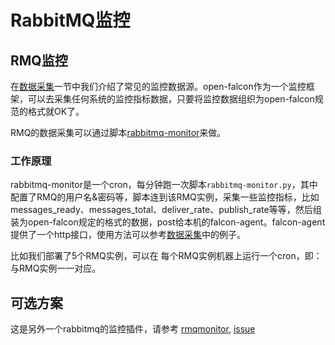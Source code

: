 # RabbitMQ监控

## RMQ监控

在[数据采集](../../di-bu-fen-li-nian/philosophy/data-collect.md)一节中我们介绍了常见的监控数据源。open-falcon作为一个监控框架，可以去采集任何系统的监控指标数据，只要将监控数据组织为open-falcon规范的格式就OK了。

RMQ的数据采集可以通过脚本[rabbitmq-monitor](https://github.com/iambocai/falcon-monit-scripts/tree/master/rabbitmq)来做。

### 工作原理

rabbitmq-monitor是一个cron，每分钟跑一次脚本`rabbitmq-monitor.py`，其中配置了RMQ的用户名&密码等，脚本连到该RMQ实例，采集一些监控指标，比如messages\_ready、messages\_total、deliver\_rate、publish\_rate等等，然后组装为open-falcon规定的格式的数据，post给本机的falcon-agent。falcon-agent提供了一个http接口，使用方法可以参考[数据采集](../../di-bu-fen-li-nian/philosophy/data-collect.md)中的例子。

比如我们部署了5个RMQ实例，可以在 每个RMQ实例机器上运行一个cron，即：与RMQ实例一一对应。

## 可选方案

这是另外一个rabbitmq的监控插件，请参考 [rmqmonitor](https://github.com/barryz/rmqmonitor), [issue](https://github.com/open-falcon/falcon-plus/issues/443)

